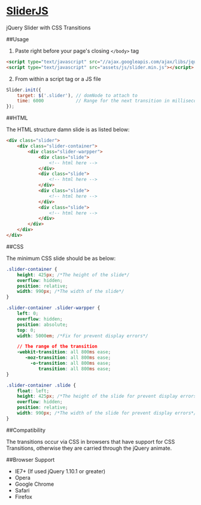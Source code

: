 [SliderJS](http://www.pinceladasdaweb.com.br/blog/uploads/slider/)
=================

jQuery Slider with CSS Transitions

##Usage

1. Paste right before your page's closing `</body>` tag
```html
<script type="text/javascript" src="//ajax.googleapis.com/ajax/libs/jquery/2.0.3/jquery.min.js"></script>
<script type="text/javascript" src="assets/js/slider.min.js"></script>
```

2. From within a script tag or a JS file
```javascript
Slider.init({
	target: $('.slider'), // domNode to attach to
	time: 6000            // Range for the next transition in milliseconds. Default 5000.
});
```

##HTML

The HTML structure damn slide is as listed below:

```html
<div class="slider">
    <div class="slider-container">
        <div class="slider-warpper">
            <div class="slide">
                <!-- html here -->
            </div>
            <div class="slide">
                <!-- html here -->
            </div>
            <div class="slide">
                <!-- html here -->
            </div>
            <div class="slide">
                <!-- html here -->
            </div>
        </div>
    </div>
</div>
```

##CSS

The minimum CSS slide should be as below:

```CSS
.slider-container {
    height: 425px; /*The height of the slide*/
    overflow: hidden;
    position: relative;
    width: 990px; /*The width of the slide*/
}

.slider-container .slider-warpper {
    left: 0;
    overflow: hidden;
    position: absolute;
    top: 0;
    width: 5000em; /*Fix for prevent display errors*/

    // The range of the transition
    -webkit-transition: all 800ms ease;
       -moz-transition: all 800ms ease;
         -o-transition: all 800ms ease;
            transition: all 800ms ease;
}

.slider-container .slide {
    float: left;
    height: 425px; /*The height of the slide for prevent display errors*/
    overflow: hidden;
    position: relative;
    width: 990px; /*The width of the slide for prevent display errors*/
}
```

##Compatibility

The transitions occur via CSS in browsers that have support for CSS Transitions, otherwise they are carried through the jQuery animate.

##Browser Support

* IE7+ (If used jQuery 1.10.1 or greater)
* Opera
* Google Chrome
* Safari
* Firefox
